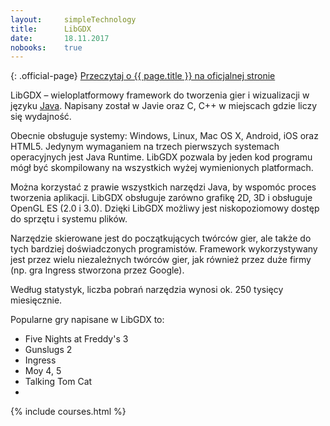 ```yaml
---
layout:     simpleTechnology
title:      LibGDX
date:       18.11.2017
nobooks:    true
---
```


{: .official-page}
[Przeczytaj o {{ page.title }} na oficjalnej stronie](https://libgdx.badlogicgames.com/)

LibGDX – wieloplatformowy framework do tworzenia gier i wizualizacji w języku [Java](/technologie/java). Napisany został w Javie oraz C, C++ w miejscach gdzie liczy się wydajność.

Obecnie obsługuje systemy: Windows, Linux, Mac OS X, Android, iOS oraz HTML5. Jedynym wymaganiem na trzech pierwszych systemach operacyjnych jest Java Runtime. LibGDX pozwala by jeden kod programu mógł być skompilowany na wszystkich wyżej wymienionych platformach.

Można korzystać z prawie wszystkich narzędzi Java, by wspomóc proces tworzenia aplikacji. LibGDX obsługuje zarówno grafikę 2D, 3D i obsługuje OpenGL ES (2.0 i 3.0). Dzięki LibGDX możliwy jest niskopoziomowy dostęp do sprzętu i systemu plików.

Narzędzie skierowane jest do początkujących twórców gier, ale także do tych bardziej doświadczonych programistów. Framework wykorzystywany jest przez wielu niezależnych twórców gier, jak również przez duże firmy (np. gra Ingress stworzona przez Google).

Według statystyk, liczba pobrań narzędzia wynosi ok. 250 tysięcy miesięcznie.

Popularne gry napisane w LibGDX to:
- Five Nights at Freddy's 3
- Gunslugs 2
- Ingress
- Moy 4, 5
- Talking Tom Cat
- 
{% include courses.html %}
